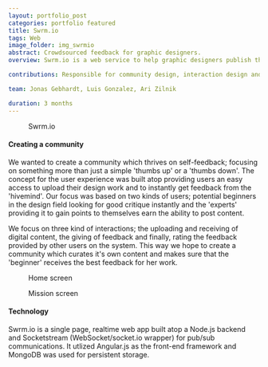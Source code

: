 ```yaml
---
layout: portfolio_post
categories: portfolio featured
title: Swrm.io
tags: Web
image_folder: img_swrmio
abstract: Crowdsourced feedback for graphic designers.
overview: Swrm.io is a web service to help graphic designers publish their drafts and artifacts quickly to get critical feedback online.

contributions: Responsible for community design, interaction design and front-end development.

team: Jonas Gebhardt, Luis Gonzalez, Ari Zilnik

duration: 3 months
---
```


<figure class="post-image">
	<img lazysrc="/img/img_swrmio/logo.png">
	<figcaption>Swrm.io</figcaption>
</figure>

<h4>Creating a community</h4>

We wanted to create a community which thrives on self-feedback; focusing on something more than just a simple 'thumbs up' or a 'thumbs down'. The concept for the user experience was built atop providing users an easy access to upload their design work and to instantly get feedback from the 'hivemind'. Our focus was based on two kinds of users; potential beginners in the design field looking for good critique instantly and the 'experts' providing it to gain points to themselves earn the ability to post content.

We focus on three kind of interactions; the uploading and receiving of digital content, the giving of feedback and finally, rating the feedback provided by other users on the system. This way we hope to create a community which curates it's own content and makes sure that the 'beginner' receives the best feedback for her work.

<figure class="post-image">
	<img lazysrc="/img/img_swrmio/screencap.png">
	<figcaption>Home screen</figcaption>
</figure>

<figure class="post-image">
	<img lazysrc="/img/img_swrmio/missions.png">
	<figcaption>Mission screen</figcaption>
</figure>

<h4>Technology</h4>

Swrm.io is a single page, realtime web app built atop a Node.js backend and Socketstream (WebSocket/socket.io wrapper) for pub/sub communications. It utlized Angular.js as the front-end framework and MongoDB was used for persistent storage.
